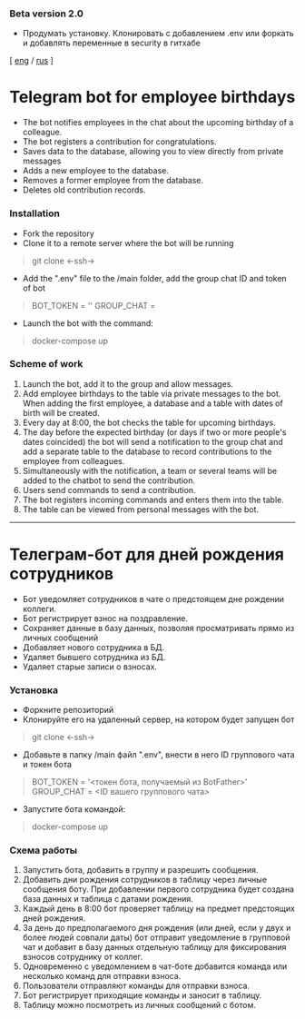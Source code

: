 ### Beta version 2.0

- Продумать установку. Клонировать с добавлением .env или форкать и добавлять
переменные в security в гитхабе

[ [eng](#Telegram-bot-for-employees-birthdays) / 
  [rus](#Телеграм-бот-для-дней-рождения-сотрудников) ]

# Telegram bot for employee birthdays

- The bot notifies employees in the chat about the upcoming birthday of a colleague.
- The bot registers a contribution for congratulations.
- Saves data to the database, allowing you to view directly from private
messages
- Adds a new employee to the database.
- Removes a former employee from the database.
- Deletes old contribution records.

### Installation

- Fork the repository
- Clone it to a remote server where the bot will be running
> git clone <-ssh->
- Add the ".env" file to the /main folder, add the group chat ID and token of 
bot
> BOT_TOKEN = '<bot token received from BotFather>'
> GROUP_CHAT = <Your group chat ID>
- Launch the bot with the command:
> docker-compose up

### Scheme of work

1. Launch the bot, add it to the group and allow messages.
2. Add employee birthdays to the table via private messages to the bot.
When adding the first employee, a database and a table with dates
of birth will be created.
3. Every day at 8:00, the bot checks the table for upcoming birthdays.
4. The day before the expected birthday (or days if two or more 
people's dates coincided) the bot will send a notification to the group chat and add
a separate table to the database to record contributions to the employee from colleagues.
5. Simultaneously with the notification, a team or several teams will be added to the chatbot
to send the contribution.
6. Users send commands to send a contribution.
7. The bot registers incoming commands and enters them into the table.
8. The table can be viewed from personal messages with the bot.

_______________________________________________________________________________
# Телеграм-бот для дней рождения сотрудников

- Бот уведомляет сотрудников в чате о предстоящем дне рождении коллеги.
- Бот регистрирует взнос на поздравление.
- Сохраняет данные в базу данных, позволяя просматривать прямо из личных 
сообщений
- Добавляет нового сотрудника в БД.
- Удаляет бывшего сотрудника из БД.
- Удаляет старые записи о взносах.

### Установка

- Форкните репозиторий
- Клонируйте его на удаленный сервер, на котором будет запущен бот
> git clone <-ssh->
- Добавьте в папку /main файл ".env", внести в него ID группового чата и токен 
бота
> BOT_TOKEN = '<токен бота, получаемый из BotFather>'
> GROUP_CHAT = <ID вашего группового чата>
- Запустите бота командой:
> docker-compose up


### Схема работы

1. Запустить бота, добавить в группу и разрешить сообщения.
2. Добавить дни рождения сотрудников в таблицу через личные сообщения боту.
При добавлении первого сотрудника будет создана база данных и таблица с датами
рождения.
3. Каждый день в 8:00 бот проверяет таблицу на предмет предстоящих дней рождения.
4. За день до предполагаемого дня рождения (или дней, если у двух и более 
людей совпали даты) бот отправит уведомление в групповой чат и добавит в базу
данных отдельную таблицу для фиксирования взносов сотруднику от коллег.
5. Одновременно с уведомлением в чат-боте добавится команда или несколько команд
для отправки взноса.
6. Пользователи отправляют команды для отправки взноса.
7. Бот регистрирует приходящие команды и заносит в таблицу.
8. Таблицу можно посмотреть из личных сообщений с ботом.